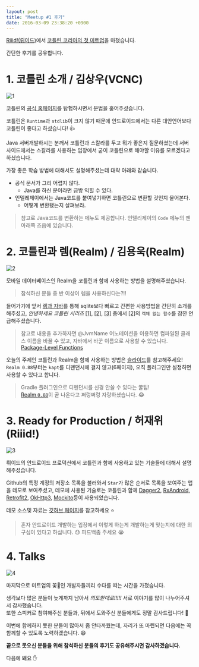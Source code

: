 ```yaml
---
layout: post
title: "Meetup #1 후기"
date: 2016-03-09 23:38:20 +0900
---
```


[Riiid!(뤼이드)][riiid]에서 [코틀린 코리아의 첫 미트업][meetup]을 마쳤습니다.

간단한 후기를 공유합니다.


# 1. 코틀린 소개 / 김상우(VCNC)

![1](https://cloud.githubusercontent.com/assets/1744446/13640505/4c33ee3e-e658-11e5-8540-ff1d82524467.jpg)

코틀린의 [공식 홈페이지][kotlinlang]를 탐험하시면서 문법을 훑어주셨습니다.

코틀린은 `Runtime`과 `stdlib`이 크지 않기 때문에
안드로이드에서는 다른 대안언어보다 코틀린이 좋다고 하셨습니다! :+1:

Java 서버개발하시는 분깨서 코틀린과 스칼라를 두고 뭐가 좋은지 질문하셨는데
서버사이드에서는 스칼라를 사용하는 입장에서 굳이 코틀린으로 해야할 이유를 모르겠다고 하셨습니다.

가장 좋은 학습 방법에 대해서도 설명해주셨는데 대략 아래와 같습니다.

- 공식 문서가 그리 어렵지 않다.
  - Java를 하신 분이라면 금방 익힐 수 있다.
- 인텔레제이에서는 Java코드를 붙여넣기하면 코틀린으로 변환할 것인지 물어본다.
  - 어떻게 변환됐는지 살펴보라.

> 참고로 Java코드를 변환하는 메뉴도 제공합니다. 인텔리제이의 `Code` 메뉴의 멘 아래쪽 즈음에 있습니다.


# 2. 코틀린과 렘(Realm) / 김용욱(Realm)

![2](https://cloud.githubusercontent.com/assets/1744446/13640506/4c3557e2-e658-11e5-83b1-d9f04c86cdd2.jpg)

모바일 데이터베이스인 Realm을 코틀린과 함께 사용하는 방법을 설명해주셨습니다.

> 참석하신 분들 중 반 이상이 렘을 사용하신다는?!!

들어가기에 앞서 [렘과 자바][realm-java]를 통해 sqlite보다 빠르고 간편한 사용방법을 간단히 소개를 해주셨고,
*안녕하세요 코틀린 시리즈*
[[1]][realm-kotlin-1], [[2]][realm-kotlin-2], [[3]][realm-kotlin-3] 중에서
[[2]][realm-kotlin-2]의 `객체 없는 함수`를 잠깐 언급해주셨습니다.

> 참고로 내용을 추가하자면 @JvmName 어노테이션을 이용하면
> 컴파일된 클래스 이름을 바꿀 수 있고, 자바에서 바꾼 이름으로 사용할 수 있습니다.  
> [Package-Level Functions][pkg-level-func]

오늘의 주제인 코틀린과 Realm을 함께 사용하는 방법은 [슬라이드][kotlin-with-realm]를 참고해주세요!
`Realm 0.88`부터는 `kapt`를 디펜던시에 걸지 않고(6페이지), 오직 플러그인만 설정하면 사용할 수 있다고 합니다.

> Gradle 플러그인으로 디펜던시를 신경 안쓸 수 있다는 꿀팁!  
> [Realm `0.88`][realm-0.88]이 곧 나온다고 쩌렁쩌렁 자랑하셨습니다. :joy:



# 3. Ready for Production / 허재위(Riiid!)

![3](https://cloud.githubusercontent.com/assets/1744446/13640507/4c3cc842-e658-11e5-92f2-a66c7d43d19a.jpg)

뤼이드의 안드로이드 프로덕션에서 코틀린과 함께 사용하고 있는 기술들에 대해서 설명해주셨습니다.

Github의 특정 계정의 저장소 목록을 불러와서
`Star`가 많은 순서로 목록을 보여주는 앱을 데모로 보여주셨고,
데모에 사용된 기술로는 코틀린과 함께 [Dagger2][dagger2], [RxAndroid][rx-android], [Retrofit2][retrofit],
[OkHttp3][okhttp], [Mockito][mockito]등이 사용되었습니다.

데모 소스및 자료는 [깃허브 페이지][ready-for-prod]를 참고하세요 :star:

> 혼자 안드로이드 개발하는 입장에서 이렇게 하는게 개발하는게 맞는지에 대한 의구심이 있다고 하십니다. :sweat:
> 피드백좀 주세요 :sob:


# 4. Talks

![4](https://cloud.githubusercontent.com/assets/1744446/13640508/4c4c2c10-e658-11e5-89cd-6c6f7f9492e3.jpg)

마지막으로 미트업의 꽃:tulip:인 개발자들끼리 수다를 떠는 시간을 가졌습니다.

생각보다 많은 분들이 늦게까지 남아서 *의도한대로!!!!!* 서로 이야기를 많이 나누어주셔서 감사했습니다.  
또한 스피커로 참여해주신 분들과, 뒤에서 도와주신 분들에게도 정말 감사드립니다! :bow:

이번에 함께하지 못한 분들이 많아서 좀 안타까웠는데,
자리가 또 마련되면 다음에는 꼭 함께할 수 있도록 노력하겠습니다. :smile:

**끝으로 못오신 분들을 위해 참석하신 분들의 후기도 공유해주시면 감사하겠습니다.**

다음에 봬요 :hand:






[riiid]: http://riiid.co/
[meetup]: http://www.meetup.com/kotlinkr/events/229274004/
[kotlinlang]: http://kotlinlang.org
[realm-java]: http://www.slideshare.net/dalinaum/realm-java
[realm-kotlin-1]: https://realm.io/kr/news/kotlin-1/
[realm-kotlin-2]: https://realm.io/kr/news/kotlin-2/
[realm-kotlin-3]: https://realm.io/kr/news/kotlin-3/
[kotlin-with-realm]: http://www.slideshare.net/dalinaum/a-brief-introduction-to-realm-with-kotlin
[ready-for-prod]: http://goo.gl/FIhEuK
[pkg-level-func]: https://kotlinlang.org/docs/reference/java-to-kotlin-interop.html#package-level-functions
[realm-0.88]: https://speakerdeck.com/realm/realm-model-classes-the-past-present-and-future-1
[dagger2]: https://github.com/google/dagger
[rx-android]: https://github.com/ReactiveX/RxAndroid
[android]: http://developer.android.com/
[retrofit]: https://github.com/square/retrofit
[okhttp]: https://github.com/square/okhttp
[mockito]: https://github.com/mockito/mockito
